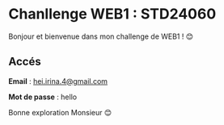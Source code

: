 # Chanllenge WEB1 : STD24060

Bonjour et bienvenue dans mon challenge de WEB1 ! 😊

## Accés
**Email** : hei.irina.4@gmail.com

**Mot de passe** : hello

Bonne exploration Monsieur 😊
